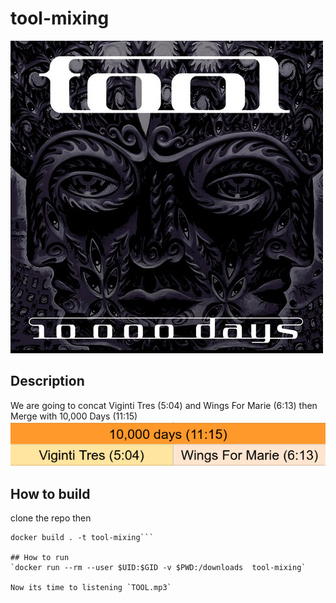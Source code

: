 # tool-mixing
![TOOL](header.jpg?raw=true)

## Description
We are going to concat Viginti Tres (5:04) and Wings For Marie (6:13) then Merge with 10,000 Days (11:15)
![mix](mixed.png?raw=true)

## How to build
clone the repo then

```cd tool-mixing
docker build . -t tool-mixing```

## How to run
`docker run --rm --user $UID:$GID -v $PWD:/downloads  tool-mixing`

Now its time to listening `TOOL.mp3`